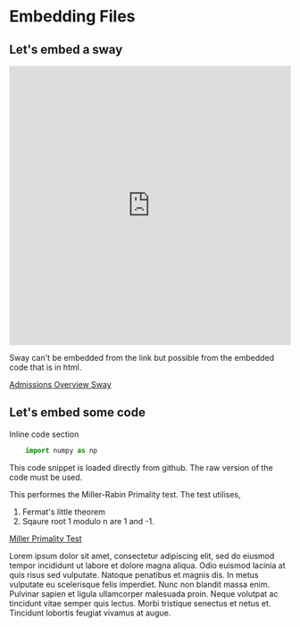 <h1> Embedding Files </h1>

<h2> Let's embed a sway </h2>

<iframe width="100%" height="500px" src="https://sway.office.com/s/KZ7foK02mPdcumHW/embed" frameborder="0" marginheight="0" marginwidth="0" max-width="100%" sandbox="allow-forms allow-modals allow-orientation-lock allow-popups allow-same-origin allow-scripts" scrolling="no" style="border: none; max-width: 100%; max-height: 100vh" allowfullscreen mozallowfullscreen msallowfullscreen webkitallowfullscreen></iframe>

Sway can't be embedded from the link but possible from the embedded code that is in html.

[Admissions Overview Sway](https://sway.office.com/5SjfgfKtNnoCTocM ':include :type=iframe width=100%')

<h2> Let's embed some code </h2>

Inline code section

```py
    import numpy as np
```

This code snippet is loaded directly from github. The raw version of the code must be used.

This performes the Miller-Rabin Primality test. The test utilises, 
1. Fermat's little theorem
2. Sqaure root 1 modulo n are 1 and -1. 



[Miller Primality Test](https://raw.githubusercontent.com/wong-hl/projEuler/main/miller_test.py ':include :type=code')

Lorem ipsum dolor sit amet, consectetur adipiscing elit, sed do eiusmod tempor incididunt ut labore et dolore magna aliqua. Odio euismod lacinia at quis risus sed vulputate. Natoque penatibus et magnis dis. In metus vulputate eu scelerisque felis imperdiet. Nunc non blandit massa enim. Pulvinar sapien et ligula ullamcorper malesuada proin. Neque volutpat ac tincidunt vitae semper quis lectus. Morbi tristique senectus et netus et. Tincidunt lobortis feugiat vivamus at augue. 


